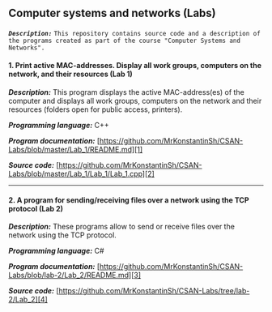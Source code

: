 ﻿## Computer systems and networks (Labs)

***`Description:`***
`This repository contains source code and a description of the programs created as part of the course "Computer Systems and Networks".`

#### 1. Print active MAC-addresses. Display all work groups, computers on the network, and their resources (Lab 1)
***Description:***
This program displays the active MAC-address(es) of the computer and displays all work groups, computers on the network and their resources (folders open for public access, printers).

***Programming language:*** С++

***Program documentation:*** [https://github.com/MrKonstantinSh/CSAN-Labs/blob/master/Lab_1/README.md][1]

***Source code:*** [https://github.com/MrKonstantinSh/CSAN-Labs/blob/master/Lab_1/Lab_1/Lab_1.cpp][2]

---

#### 2. A program for sending/receiving files over a network using the TCP protocol (Lab 2)

***Description:***
These programs allow to send or receive files over the network using the TCP protocol.

***Programming language:*** С#

***Program documentation:*** [https://github.com/MrKonstantinSh/CSAN-Labs/blob/lab-2/Lab_2/README.md][3]

***Source code:*** [https://github.com/MrKonstantinSh/CSAN-Labs/tree/lab-2/Lab_2][4]

[1]: https://github.com/MrKonstantinSh/CSAN-Labs/blob/master/Lab_1/README.md
[2]: https://github.com/MrKonstantinSh/CSAN-Labs/blob/master/Lab_1/Lab_1/Lab_1.cpp
[3]: https://github.com/MrKonstantinSh/CSAN-Labs/blob/lab-2/Lab_2/README.md
[4]: https://github.com/MrKonstantinSh/CSAN-Labs/tree/lab-2/Lab_2

